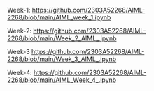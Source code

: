  Week-1: 
 https://github.com/2303A52268/AIML-2268/blob/main/AIML_week_1.ipynb

 
 Week-2:
 https://github.com/2303A52268/AIML-2268/blob/main/Week_2_AIML_.ipynb


 Week-3
 https://github.com/2303A52268/AIML-2268/blob/main/Week_3_AIML_.ipynb

 Week-4:
 https://github.com/2303A52268/AIML-2268/blob/main/AIML_Week_4_.ipynb
